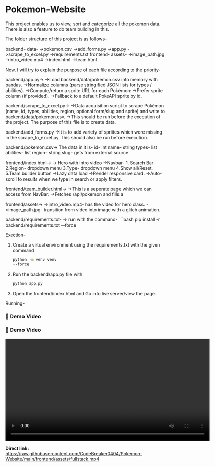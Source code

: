 # Pokemon-Website
This project enables us to view, sort and categorize all the pokemon data. There is also a feature to do team building in this.

The folder structure of this project is as follows-

backend-
    data-
      ->pokemon.csv
    ->add_forms.py
    ->app.py
    ->scrape_to_excel.py
    ->requirements.txt
frontend-
  assets-
    ->image_path.jpg
    ->intro_video.mp4
  ->index.html
  ->team.html


Now, I will try to explain the purpose of each file according to the priority-

backend/app.py->
->Load backend/data/pokemon.csv into memory with pandas.
->Normalize columns (parse stringified JSON lists for types / abilities).
->Compute/return a sprite URL for each Pokémon:
->Prefer sprite column (if provided).
->Fallback to a default PokeAPI sprite by id.

backend/scrape_to_excel.py->
->Data acquisition script to scrape Pokémon (name, id, types, abilities, region, optional form/slug and sprite) and write to backend/data/pokemon.csv.
->This should be run before the execution of the project. The purpose of this file is to create data.

  backend/add_forms.py
  ->It is to add variety of spriites which were missing in the scrape_to_excel.py. This should also be run before execution.

  backend/pokemon.csv->
  The data in it is-
  id- int
  name- string
  types- list
  abilities- list
  region- string
  slug- gets from external source.

  frontend/index.html->
  -> Hero with intro video
  ->Navbar-
      1. Search Bar
      2.Region- dropdown menu
      3.Type- dropdown menu
      4.Show all/Reset.
      5.Team builder button
    ->Lazy data load
    ->Render responsive card.
    ->Auto-scroll to results when we type in search or apply filters.

  frontend/team_builder.html->
  ->This is a seperate page which we can access from NavBar.
  ->Fetches /api/pokemon and fills a <datalist> (includes form names like “Raichu (Alolan)”).
  ->Export JSON downloads team.json with { "id": ..., "name": "..." }.

  frontend/assets->
    ->intro_video.mp4- has the video for hero class.
    ->image_path.jpg- transition from video into image with a glitch animation.

  backend/requirements.txt-
    -> run with the command-
      ```bash
      pip install -r backend/requirements.txt
      --force


Exection-

1. Create a virtual environment using the requirements.txt with the given command
   ```bash
   python -m venv venv
   --force

2. Run the backend/app.py file with
   ```bash
   python app.py

3. Open the frontend/index.html and Go into live server/view the page.


Running-

  ### 🎥 Demo Video

### 🎥 Demo Video

<video width="640" controls>
  <source src="https://raw.githubusercontent.com/CodeBreaker0404/Pokemon-Website/main/frontend/assets/fullstack.mp4" type="video/mp4">
  Your browser does not support the video tag.
</video>

**Direct link:** https://raw.githubusercontent.com/CodeBreaker0404/Pokemon-Website/main/frontend/assets/fullstack.mp4


